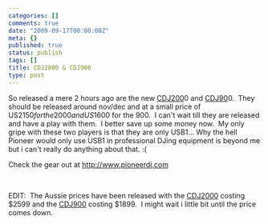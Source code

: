 ```yaml
---
categories: []
comments: true
date: "2009-09-17T00:00:00Z"
meta: {}
published: true
status: publish
tags: []
title: CDJ2000 & CDJ900
type: post
---
```

So released a mere 2 hours ago are the new
[CDJ200](http://www.storedj.com.au/products/product.php?id=2735)0 and
[CDJ90](http://www.storedj.com.au/products/product.php?id=2736)0.  They should be released around nov/dec and at a small price of US$2150 for the 2000 and US$1600 for the 900.  I can't wait till they are released and have a play with them.  I better save up some money now.  My only gripe with these two players is that they are only USB1... Why the hell Pioneer would only use USB1 in professional DJing equipment is beyond me but i can't really do anything about that. :(

Check the gear out at http://www.pioneerdj.com

 

EDIT:  The Aussie prices have been released with the
[CDJ2000](http://www.storedj.com.au/products/product.php?id=2735) costing $2599 and the
[CDJ900](http://www.storedj.com.au/products/product.php?id=2736) costing $1899.  I might wait i little bit until the price comes down.
